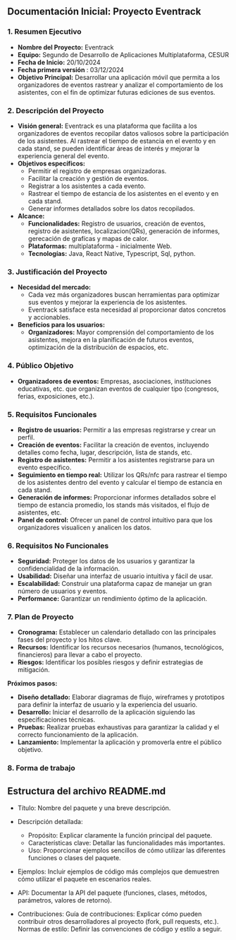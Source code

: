 ## Documentación Inicial: Proyecto Eventrack

### 1. Resumen Ejecutivo

* **Nombre del Proyecto:** Eventrack
* **Equipo:** Segundo de Desarrollo de Aplicaciones Multiplataforma, CESUR
* **Fecha de Inicio:** 20/10/2024
* **Fecha primera versión** : 03/12/2024
* **Objetivo Principal:** Desarrollar una aplicación móvil que permita a los organizadores de eventos rastrear y analizar el comportamiento de los asistentes, con el fin de optimizar futuras ediciones de sus eventos.

### 2. Descripción del Proyecto

* **Visión general:** Eventrack es una plataforma que facilita a los organizadores de eventos recopilar datos valiosos sobre la participación de los asistentes. Al rastrear el tiempo de estancia en el evento y en cada stand, se pueden identificar áreas de interés y mejorar la experiencia general del evento.
* **Objetivos específicos:**
    * Permitir el registro de empresas organizadoras.
    * Facilitar la creación y gestión de eventos.
    * Registrar a los asistentes a cada evento.
    * Rastrear el tiempo de estancia de los asistentes en el evento y en cada stand.
    * Generar informes detallados sobre los datos recopilados.
* **Alcance:**
    * **Funcionalidades:** Registro de usuarios, creación de eventos, registro de asistentes, localizacion(QRs), generación de informes, gerecación de grafícas y mapas de calor.
    * **Plataformas:** multiplataforma - inicialmente Web.
    * **Tecnologías:** Java, React Native, Typescript, Sql, python.

### 3. Justificación del Proyecto

* **Necesidad del mercado:**
    * Cada vez más organizadores buscan herramientas para optimizar sus eventos y mejorar la experiencia de los asistentes.
    * Eventrack satisface esta necesidad al proporcionar datos concretos y accionables.
* **Beneficios para los usuarios:**
    * **Organizadores:** Mayor comprensión del comportamiento de los asistentes, mejora en la planificación de futuros eventos, optimización de la distribución de espacios, etc.

### 4. Público Objetivo

* **Organizadores de eventos:** Empresas, asociaciones, instituciones educativas, etc. que organizan eventos de cualquier tipo (congresos, ferias, exposiciones, etc.).

### 5. Requisitos Funcionales

* **Registro de usuarios:** Permitir a las empresas registrarse y crear un perfil.
* **Creación de eventos:** Facilitar la creación de eventos, incluyendo detalles como fecha, lugar, descripción, lista de stands, etc.
* **Registro de asistentes:** Permitir a los asistentes registrarse para un evento específico.
* **Seguimiento en tiempo real:** Utilizar los QRs/nfc para rastrear el tiempo de los asistentes dentro del evento y calcular el tiempo de estancia en cada stand.
* **Generación de informes:** Proporcionar informes detallados sobre el tiempo de estancia promedio, los stands más visitados, el flujo de asistentes, etc.
* **Panel de control:** Ofrecer un panel de control intuitivo para que los organizadores visualicen y analicen los datos.

### 6. Requisitos No Funcionales

* **Seguridad:** Proteger los datos de los usuarios y garantizar la confidencialidad de la información.
* **Usabilidad:** Diseñar una interfaz de usuario intuitiva y fácil de usar.
* **Escalabilidad:** Construir una plataforma capaz de manejar un gran número de usuarios y eventos.
* **Performance:** Garantizar un rendimiento óptimo de la aplicación.

### 7. Plan de Proyecto

* **Cronograma:** Establecer un calendario detallado con las principales fases del proyecto y los hitos clave.
* **Recursos:** Identificar los recursos necesarios (humanos, tecnológicos, financieros) para llevar a cabo el proyecto.
* **Riesgos:** Identificar los posibles riesgos y definir estrategias de mitigación.

**Próximos pasos:**
* **Diseño detallado:** Elaborar diagramas de flujo, wireframes y prototipos para definir la interfaz de usuario y la experiencia del usuario.
* **Desarrollo:** Iniciar el desarrollo de la aplicación siguiendo las especificaciones técnicas.
* **Pruebas:** Realizar pruebas exhaustivas para garantizar la calidad y el correcto funcionamiento de la aplicación.
* **Lanzamiento:** Implementar la aplicación y promoverla entre el público objetivo.

### 8. Forma de trabajo

## Estructura del archivo README.md
* Título: Nombre del paquete y una breve descripción.
* Descripción detallada:
    * Propósito: Explicar claramente la función principal del paquete.
    * Características clave: Detallar las funcionalidades más importantes.
    * Uso: Proporcionar ejemplos sencillos de cómo utilizar las diferentes funciones o clases del paquete.

* Ejemplos: Incluir ejemplos de código más complejos que demuestren cómo utilizar el paquete en escenarios reales.
* API: Documentar la API del paquete (funciones, clases, métodos, parámetros, valores de retorno).
* Contribuciones:
Guía de contribuciones: Explicar cómo pueden contribuir otros desarrolladores al proyecto (fork, pull requests, etc.).
Normas de estilo: Definir las convenciones de código y estilo a seguir.